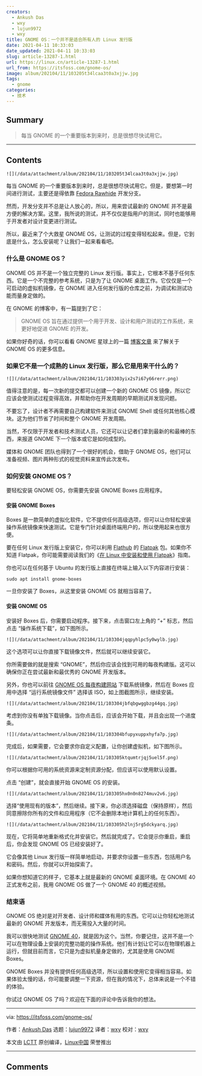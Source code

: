 ```yaml
---
creators:
  - Ankush Das
  - wxy
  - lujun9972
  - wxy
title: GNOME OS：一个并不是适合所有人的 Linux 发行版
date: 2021-04-11 10:33:03
date_updated: 2021-04-11 10:33:03
slug: article-13287-1.html
url: https://linux.cn/article-13287-1.html
url_from: https://itsfoss.com/gnome-os/
image: album/202104/11/103205t34lcaa3t0a3xjjw.jpg
tags:
  - gnome
categories:
  - 技术
---
```


## Summary

> 每当 GNOME 的一个重要版本到来时，总是很想尽快试用它。

***

<!-- more -->

## Contents

`![](/data/attachment/album/202104/11/103205t34lcaa3t0a3xjjw.jpg)`

每当 GNOME 的一个重要版本到来时，总是很想尽快试用它。但是，要想第一时间进行测试，主要还是得依靠 [Fedora Rawhide](https://fedoraproject.org/wiki/Releases/Rawhide) 开发分支。

然而，开发分支并不总是让人放心的，所以，用来尝试最新的 GNOME 并不是最方便的解决方案。这里，我所说的测试，并不仅仅是指用户的测试，同时也能够用于开发者对设计变更进行测试。

所以，最近来了个大救星 GNOME OS，让测试的过程变得轻松起来。但是，它到底是什么，怎么安装呢？让我们一起来看看吧。

### 什么是 GNOME OS？

GNOME OS 并不是一个独立完整的 Linux 发行版。事实上，它根本不基于任何东西。它是一个不完整的参考系统，只是为了让 GNOME 桌面工作。它仅仅是一个可启动的虚拟机镜像，在 GNOME 进入任何发行版的仓库之前，为调试和测试功能而量身定做的。

在 GNOME 的博客中，有一篇提到了它：

> 
> GNOME OS 旨在通过提供一个用于开发、设计和用户测试的工作系统，来更好地促进 GNOME 的开发。
> 
> 
> 

如果你好奇的话，你可以看看 GNOME 星球上的一篇 [博客文章](https://blogs.gnome.org/alatiera/2020/10/07/what-is-gnome-os/) 来了解关于 GNOME OS 的更多信息。

### 如果它不是一个成熟的 Linux 发行版，那么它是用来干什么的？

`![](/data/attachment/album/202104/11/103303yix2s7i67y66rerr.png)`

值得注意的是，每一次新的提交都可以创建一个新的 GNOME OS 镜像，所以它应该会使测试过程变得高效，并帮助你在开发周期的早期测试并发现问题。

不要忘了，设计者不再需要自己构建软件来测试 GNOME Shell 或任何其他核心模块。这为他们节省了时间和整个 GNOME 开发周期。

当然，不仅限于开发者和技术测试人员，它还可以让记者们拿到最新的和最棒的东西，来报道 GNOME 下一个版本或它是如何成型的。

媒体和 GNOME 团队也得到了一个很好的机会，借助于 GNOME OS，他们可以准备视频、图片两种形式的视觉资料来宣传此次发布。

### 如何安装 GNOME OS？

要轻松安装 GNOME OS，你需要先安装 GNOME Boxes 应用程序。

#### 安装 GNOME Boxes

Boxes 是一款简单的虚拟化软件，它不提供任何高级选项，但可以让你轻松安装操作系统镜像来快速测试。它是专门针对桌面终端用户的，所以使用起来也很方便。

要在任何 Linux 发行版上安装它，你可以利用 [Flathub](https://flathub.org/apps/details/org.gnome.Boxes) 的 [Flatpak](https://itsfoss.com/what-is-flatpak/) 包。如果你不知道 Flatpak，你可能需要阅读我们的《[在 Linux 中安装和使用 Flatpak](https://itsfoss.com/flatpak-guide/)》指南。

你也可以在任何基于 Ubuntu 的发行版上直接在终端上输入以下内容进行安装：

```shell
sudo apt install gnome-boxes
```

一旦你安装了 Boxes，从这里安装 GNOME OS 就相当容易了。

#### 安装 GNOME OS

安装好 Boxes 后，你需要启动程序。接下来，点击窗口左上角的 “+” 标志，然后点击 “操作系统下载”，如下图所示。

`![](/data/attachment/album/202104/11/103304jqqpyhlpc5y0wylb.jpg)`

这个选项可以让你直接下载镜像文件，然后就可以继续安装它。

你所需要做的就是搜索 “GNOME”，然后你应该会找到可用的每夜构建版。这可以确保你正在尝试最新和最优秀的 GNOME 开发版本。

另外，你也可以前往 [GNOME OS 每夜构建网站](https://os.gnome.org/) 下载系统镜像，然后在 Boxes 应用中选择 “运行系统镜像文件” 选择该 ISO，如上图截图所示，继续安装。

`![](/data/attachment/album/202104/11/103304jbfqbgwggbzg44gq.jpg)`

考虑到你没有单独下载镜像。当你点击后，应该会开始下载，并且会出现一个进度条。

`![](/data/attachment/album/202104/11/103304bfupyxuppxhyfa7p.jpg)`

完成后，如果需要，它会要求你自定义配置，让你创建虚拟机，如下图所示。

`![](/data/attachment/album/202104/11/103305ktqumtrjqj5uel5f.png)`

你可以根据你可用的系统资源来定制资源分配，但应该可以使用默认设置。

点击 “创建”，就会直接开始 GNOME OS 的安装。

`![](/data/attachment/album/202104/11/103305hx0n0n8274muv2v6.jpg)`

选择“使用现有的版本”，然后继续。接下来，你必须选择磁盘（保持原样），然后同意擦除你所有的文件和应用程序（它不会删除本地计算机上的任何东西）。

`![](/data/attachment/album/202104/11/103305h2lnj5rg5dckyarq.jpg)`

现在，它将简单地重新格式化并安装它。然后就完成了。它会提示你重启，重启后，你会发现 GNOME OS 已经安装好了。

它会像其他 Linux 发行版一样简单地启动，并要求你设置一些东西，包括用户名和密码。然后，你就可以开始探索了。

如果你想知道它的样子，它基本上就是最新的 GNOME 桌面环境。在 GNOME 40 正式发布之前，我用 GNOME OS 做了一个 GNOME 40 的概述视频。

### 结束语

GNOME OS 绝对是对开发者、设计师和媒体有用的东西。它可以让你轻松地测试最新的 GNOME 开发版本，而无需投入大量的时间。

我可以很快地测试 [GNOME 40](https://news.itsfoss.com/gnome-40-release/)，就是因为这个。当然，你要记住，这并不是一个可以在物理设备上安装的完整功能的操作系统。他们有计划让它可以在物理机器上运行，但就目前而言，它只是为虚拟机量身定做的，尤其是使用 GNOME Boxes。

GNOME Boxes 并没有提供任何高级选项，所以设置和使用它变得相当容易。如果体验太慢的话，你可能要调整一下资源，但在我的情况下，总体来说是一个不错的体验。

你试过 GNOME OS 了吗？欢迎在下面的评论中告诉我你的想法。

---

via: <https://itsfoss.com/gnome-os/>

作者：[Ankush Das](https://itsfoss.com/author/ankush/) 选题：[lujun9972](https://github.com/lujun9972) 译者：[wxy](https://github.com/wxy) 校对：[wxy](https://github.com/wxy)

本文由 [LCTT](https://github.com/LCTT/TranslateProject) 原创编译，[Linux中国](https://linux.cn/) 荣誉推出

***

## Comments
